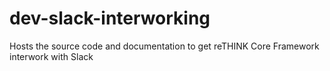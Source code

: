 # dev-slack-interworking
Hosts the source code and documentation to get reTHINK Core Framework interwork with Slack
